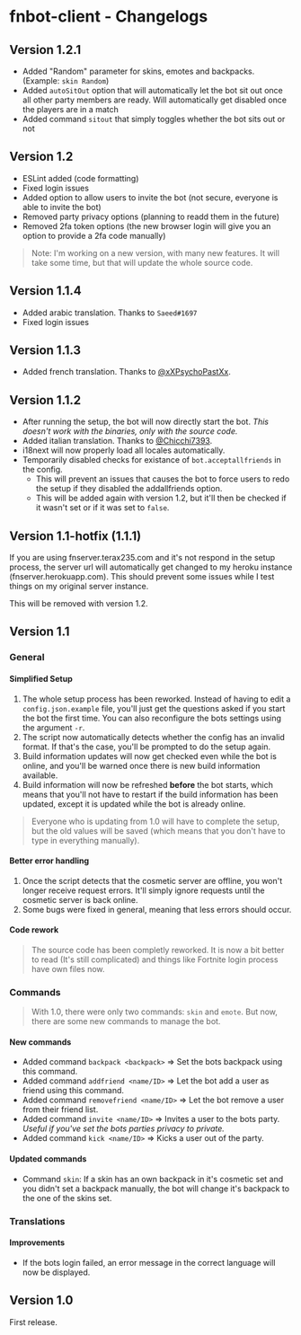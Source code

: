 # fnbot-client - Changelogs

## Version 1.2.1

- Added "Random" parameter for skins, emotes and backpacks. (Example: `skin Random`)
- Added `autoSitOut` option that will automatically let the bot sit out once all other party members are ready. Will automatically get disabled once the players are in a match
- Added command `sitout` that simply toggles whether the bot sits out or not

## Version 1.2

- ESLint added (code formatting)
- Fixed login issues
- Added option to allow users to invite the bot (not secure, everyone is able to invite the bot)
- Removed party privacy options (planning to readd them in the future)
- Removed 2fa token options (the new browser login will give you an option to provide a 2fa code manually)

> Note: I'm working on a new version, with many new features. It will take some time, but that will update the whole source code.

## Version 1.1.4

- Added arabic translation. Thanks to `Saeed#1697`
- Fixed login issues

## Version 1.1.3

- Added french translation. Thanks to [@xXPsychoPastXx](https://twitter.com/xXPsychoPastXx).

## Version 1.1.2

- After running the setup, the bot will now directly start the bot. *This doesn't work with the binaries, only with the source code.*
- Added italian translation. Thanks to [@Chicchi7393](https://twitter.com/Chicchi7393).
- i18next will now properly load all locales automatically.
- Temporarily disabled checks for existance of `bot.acceptallfriends` in the config.
  - This will prevent an issues that causes the bot to force users to redo the setup if they disabled the addallfriends option.
  - This will be added again with version 1.2, but it'll then be checked if it wasn't set or if it was set to `false`.

## Version 1.1-hotfix (1.1.1)

If you are using fnserver.terax235.com and it's not respond in the setup process, the server url will automatically get changed to my heroku instance (fnserver.herokuapp.com). This should prevent some issues while I test things on my original server instance.

This will be removed with version 1.2.

## Version 1.1

### General

#### Simplified Setup

1. The whole setup process has been reworked. Instead of having to edit a `config.json.example` file, you'll just get the questions asked if you start the bot the first time. You can also reconfigure the bots settings using the argument `-r`.
2. The script now automatically detects whether the config has an invalid format. If that's the case, you'll be prompted to do the setup again.
3. Build information updates will now get checked even while the bot is online, and you'll be warned once there is new build information available.
4. Build information will now be refreshed __before__ the bot starts, which means that you'll not have to restart if the build information has been updated, except it is updated while the bot is already online.

> Everyone who is updating from 1.0 will have to complete the setup, but the old values will be saved (which means that you don't have to type in everything manually).

#### Better error handling

1. Once the script detects that the cosmetic server are offline, you won't longer receive request errors. It'll simply ignore requests until the cosmetic server is back online.
2. Some bugs were fixed in general, meaning that less errors should occur.

#### Code rework

> The source code has been completly reworked. It is now a bit better to read (It's still complicated) and things like Fortnite login process have own files now.

### Commands

> With 1.0, there were only two commands: `skin` and `emote`. But now, there are some new commands to manage the bot.

#### New commands

- Added command `backpack <backpack>` => Set the bots backpack using this command.
- Added command `addfriend <name/ID>` => Let the bot add a user as friend using this command.
- Added command `removefriend <name/ID>` => Let the bot remove a user from their friend list.
- Added command `invite <name/ID>` => Invites a user to the bots party. *Useful if you've set the bots parties privacy to private.*
- Added command `kick <name/ID>` => Kicks a user out of the party.

#### Updated commands

- Command `skin`: If a skin has an own backpack in it's cosmetic set and you didn't set a backpack manually, the bot will change it's backpack to the one of the skins set.

### Translations

#### Improvements

- If the bots login failed, an error message in the correct language will now be displayed.

## Version 1.0

First release.
